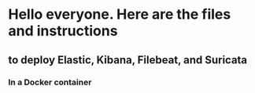 # Hello everyone. Here are the files and instructions
## to deploy Elastic, Kibana, Filebeat, and Suricata
### In a Docker container
